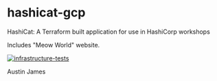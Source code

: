 # hashicat-gcp
HashiCat: A Terraform built application for use in HashiCorp workshops

Includes "Meow World" website.

[![infrastructure-tests](https://github.com/hashicorp/hashicat-gcp/actions/workflows/infrastructure-tests.yml/badge.svg)](https://github.com/hashicorp/hashicat-gcp/actions/workflows/infrastructure-tests.yml)

Austin James